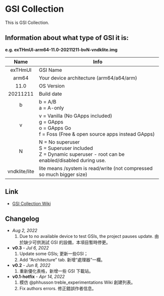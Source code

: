 # GSI Collection

This is GSI Collection.

## **Information about what type of GSI it is:**

**e.g. exTHmUI-arm64-11.0-20211211-bvN-vndklite.img**

|     Name      | Info                                                         |
| :-----------: | ------------------------------------------------------------ |
|    exTHmUI    | GSI Name                                                     |
|     arm64     | Your device architecture (arm64/a64/arm)                     |
|     11.0      | OS Version                                                   |
|   20211211    | Build date                                                   |
|       b       | b = A/B<br>a = A-only                                        |
|       v       | v = Vanilla (No GApps included)<br>g = GApps<br>o = GApps Go<br>f = Foss (Free & open source apps instead GApps) |
|       N       | N = No superuser<br>S = Superuser included<br>Z = Dynamic superuser - root can be enabled/disabled during use. |
| vndklite/lite | lite means /system is read/write (not compressed so much bigger size) |

## Link

- [GSI Collection Wiki](https://github.com/lelenext/GSI-Collection/wiki/GSI-Collection)

## Changelog

- *Aug 2, 2022*
  1. Due to no available device to test GSIs, the project pauses update.
     由於缺少可供測試 GSI 的設備，本項目暫時停更。
- **v0.3** - *Jul 6, 2022*
  1. Update some GSIs;
     更新一些GSI；
  2. Add “Architecture” tab.
     新增“處理器”一欄。
- **v0.2** - *Jun 8, 2022*
  1. 重新優化表格，新增一些 GSI 下載站。
- **v0.1-hotfix** - *Apr 14, 2022*
  1. 模仿 @phhusson treble_experimentations Wiki 創建列表。
  2. Fix authors errors.
     修正錯誤作者信息。
